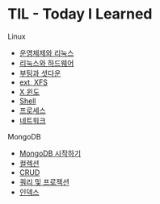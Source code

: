 # TIL - Today I Learned

Linux
- [운영체제와 리눅스](https://github.com/dee021/TIL/blob/main/Linux/OS_and_Linux.md)
- [리눅스와 하드웨어](https://github.com/dee021/TIL/blob/main/Linux/Linux_and_Hardware.md)
- [부팅과 셧다운](https://github.com/dee021/TIL/blob/main/Linux/Booting_and_Shutdown.md)
- [ext, XFS](https://github.com/dee021/TIL/blob/main/Linux/FileSystem.md)
- [X 윈도](https://github.com/dee021/TIL/blob/main/Linux/XWindow.md)
- [Shell](https://github.com/dee021/TIL/blob/main/Linux/Shell.md)
- [프로세스](https://github.com/dee021/TIL/blob/main/Linux/Process.md)
- [네트워크](https://github.com/dee021/TIL/blob/main/Linux/network.md)

MongoDB
- [MongoDB 시작하기](https://github.com/dee021/TIL/blob/main/MongoDB/01_Start_to_Mongo.md)
- [컬렉션](https://github.com/dee021/TIL/blob/main/MongoDB/02_Collection.md)
- [CRUD](https://github.com/dee021/TIL/blob/main/MongoDB/03_Document_DRUD.md)
- [쿼리 및 프로젝션](https://github.com/dee021/TIL/blob/main/MongoDB/04_Query_and_Projection.md)
- [인덱스](https://github.com/dee021/TIL/blob/main/MongoDB/05_Index.md)
